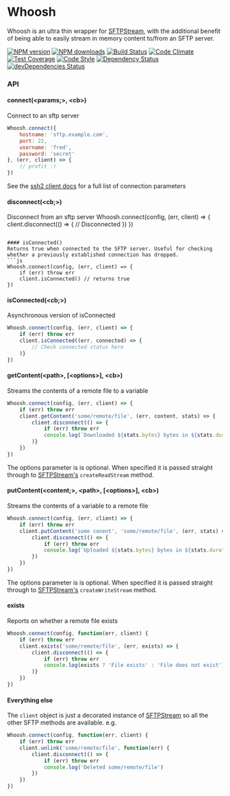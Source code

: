 # Whoosh

Whoosh is an ultra thin wrapper for [SFTPStream](https://github.com/mscdex/ssh2-streams/blob/master/SFTPStream.md), with the additional benefit of being able to easily stream in memory content to/from an SFTP server.

[![NPM version](https://img.shields.io/npm/v/whoosh.svg?style=flat-square)](https://www.npmjs.com/package/whoosh)
[![NPM downloads](https://img.shields.io/npm/dm/whoosh.svg?style=flat-square)](https://www.npmjs.com/package/whoosh)
[![Build Status](https://img.shields.io/travis/guidesmiths/whoosh/master.svg)](https://travis-ci.org/guidesmiths/whoosh)
[![Code Climate](https://codeclimate.com/github/guidesmiths/whoosh/badges/gpa.svg)](https://codeclimate.com/github/guidesmiths/whoosh)
[![Test Coverage](https://codeclimate.com/github/guidesmiths/whoosh/badges/coverage.svg)](https://codeclimate.com/github/guidesmiths/whoosh/coverage)
[![Code Style](https://img.shields.io/badge/code%20style-imperative-brightgreen.svg)](https://github.com/guidesmiths/eslint-config-imperative)
[![Dependency Status](https://david-dm.org/guidesmiths/whoosh.svg)](https://david-dm.org/guidesmiths/whoosh)
[![devDependencies Status](https://david-dm.org/guidesmiths/whoosh/dev-status.svg)](https://david-dm.org/guidesmiths/whoosh?type=dev)

### API

#### connect(&lt;params;&gt;, &lt;cb&gt;)
Connect to an sftp server
```js
Whoosh.connect({
    hostname: 'sftp.example.com',
    port: 22,
    username: 'fred',
    password: 'secret'
}, (err, client) => {
    // profit :)
})
```
See the [ssh2 client docs](https://github.com/mscdex/ssh2#client-methods) for a full list of connection parameters

#### disconnect(&lt;cb;&gt;)
Disconnect from an sftp server
Whoosh.connect(config, (err, client) => {
    client.disconnect(() => {
        // Disconnected
    })
})
```

#### isConnected()
Returns true when connected to the SFTP server. Useful for checking whether a previously established connection has dropped.
```js
Whoosh.connect(config, (err, client) => {
    if (err) throw err
    client.isConnected() // returns true
})
```

#### isConnected(&lt;cb;&gt;)
Asynchronous version of isConnected
```js
Whoosh.connect(config, (err, client) => {
    if (err) throw err
    client.isConnected((err, connected) => {
        // Check connected status here
    )}
})
```

#### getContent(&lt;path&gt;, [&lt;options&gt;], &lt;cb&gt;)
Streams the contents of a remote file to a variable
```js
Whoosh.connect(config, (err, client) => {
    if (err) throw err
    client.getContent('some/remote/file', (err, content, stats) => {
        client.disconnect(() => {
            if (err) throw err
            console.log(`Downloaded ${stats.bytes} bytes in ${stats.duration} ms`)
        )}
    })
})
```
The options parameter is is optional. When specified it is passed straight through to [SFTPStream's](https://github.com/mscdex/ssh2-streams/blob/master/SFTPStream.md) ```createReadStream``` method.

#### putContent(&lt;content;&gt;, &lt;path&gt;, [&lt;options&gt;], &lt;cb&gt;)
Streams the contents of a variable to a remote file
```js
Whoosh.connect(config, (err, client) => {
    if (err) throw err
    client.putContent('some conent', 'some/remote/file', (err, stats) => {
        client.disconnect(() => {
            if (err) throw err
            console.log(`Uploaded ${stats.bytes} bytes in ${stats.duration} ms`)
        })
    })
})
```
The options parameter is is optional. When specified it is passed straight through to [SFTPStream's](https://github.com/mscdex/ssh2-streams/blob/master/SFTPStream.md) ```createWriteStream``` method.

#### exists
Reports on whether a remote file exists
```js
Whoosh.connect(config, function(err, client) {
    if (err) throw err
    client.exists('some/remote/file', (err, exists) => {
        client.disconnect(() => {
            if (err) throw err
            console.log(exists ? 'File exists' : 'File does not exist')
        )}
    })
})
```

#### Everything else

The ```client``` object is just a decorated instance of [SFTPStream](https://github.com/mscdex/ssh2-streams/blob/master/SFTPStream.md) so all the other SFTP methods are available. e.g.
```js
Whoosh.connect(config, function(err, client) {
    if (err) throw err
    client.unlink('some/remote/file', function(err) {
        client.disconnect(() => {
            if (err) throw err
            console.log('Deleted some/remote/file')
        })
    })
})
```



